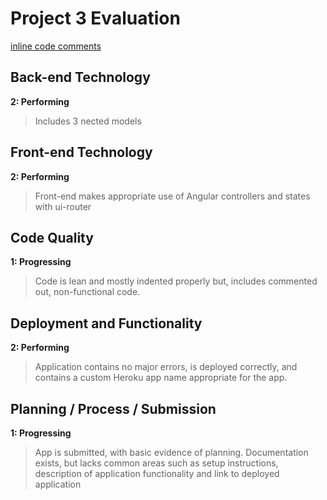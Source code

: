 # Project 3 Evaluation
[inline code comments]()
## Back-end Technology
**2: Performing**
>Includes 3 nected models

## Front-end Technology
**2: Performing**
>Front-end makes appropriate use of Angular controllers and states with ui-router

## Code Quality
**1: Progressing**
>Code is lean and mostly indented properly but, includes commented out, non-functional code.

## Deployment and Functionality
**2: Performing**
>Application contains no major errors, is deployed correctly, and contains a custom Heroku app name appropriate for the app.

## Planning / Process / Submission
**1: Progressing**
>App is submitted, with basic evidence of planning. Documentation exists, but lacks common areas such as setup instructions, description of application functionality and link to deployed application
